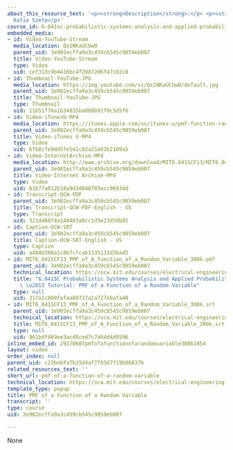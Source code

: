 ```yaml
---
about_this_resource_text: '<p><strong>Description</strong>:</p> <p><strong>Instructor</strong>:
  Katie Szeto</p>'
course_id: 6-041sc-probabilistic-systems-analysis-and-applied-probability-fall-2013
embedded_media:
- id: Video-YouTube-Stream
  media_location: Qx2NKaUCUw0
  parent_uid: 3e902ecffa9a3c459cb545c9859eb007
  title: Video-YouTube-Stream
  type: Video
  uid: cef313c9b4416bc4f2087206f47c02c8
- id: Thumbnail-YouTube-JPG
  media_location: https://img.youtube.com/vi/Qx2NKaUCUw0/default.jpg
  parent_uid: 3e902ecffa9a3c459cb545c9859eb007
  title: Thumbnail-YouTube-JPG
  type: Thumbnail
  uid: 11651f76a1b34835ba068b91f0c5d5f6
- id: Video-iTunesU-MP4
  media_location: https://itunes.apple.com/us/itunes-u/pmf-function-random-variable/id814580809?i=249378312
  parent_uid: 3e902ecffa9a3c459cb545c9859eb007
  title: Video-iTunes U-MP4
  type: Video
  uid: bf68cfe9dd5fe541c82a21e81b2109a5
- id: Video-InternetArchive-MP4
  media_location: http://www.archive.org/download/MIT6.041SCF13/MIT6_041SCF13_PMF_of_A_Function_of_a_Random_Variable_300k.mp4
  parent_uid: 3e902ecffa9a3c459cb545c9859eb007
  title: Video-Internet Archive-MP4
  type: Video
  uid: 61b77a012b18a9d3d040705ecc96934d
- id: Transcript-OCW-PDF
  parent_uid: 3e902ecffa9a3c459cb545c9859eb007
  title: Transcript-OCW-PDF-English - US
  type: Transcript
  uid: 321d468f4a148403a0cc1d5e23d59b81
- id: Caption-OCW-SRT
  parent_uid: 3e902ecffa9a3c459cb545c9859eb007
  title: Caption-OCW-SRT-English - US
  type: Caption
  uid: a484d388a1c8b7cfcab1335131d2bad5
- id: MIT6_041SCF13_PMF_of_A_Function_of_a_Random_Variable_300k.pdf
  parent_uid: 3e902ecffa9a3c459cb545c9859eb007
  technical_location: https://ocw.mit.edu/courses/electrical-engineering-and-computer-science/6-041sc-probabilistic-systems-analysis-and-applied-probability-fall-2013/unit-i/lecture-5/pmf-of-a-function-of-a-random-variable/MIT6_041SCF13_PMF_of_A_Function_of_a_Random_Variable_300k.pdf
  title: "6.041SC Probabilistic Systems Analysis and Applied Probability, Fall 2013Transcript\
    \ \u2013 Tutorial: PMF of a Function of a Random Variable"
  type: null
  uid: 317a1c008fafaa89737a1a727ebafa48
- id: MIT6_041SCF13_PMF_of_A_Function_of_a_Random_Variable_300k.srt
  parent_uid: 3e902ecffa9a3c459cb545c9859eb007
  technical_location: https://ocw.mit.edu/courses/electrical-engineering-and-computer-science/6-041sc-probabilistic-systems-analysis-and-applied-probability-fall-2013/unit-i/lecture-5/pmf-of-a-function-of-a-random-variable/MIT6_041SCF13_PMF_of_A_Function_of_a_Random_Variable_300k.srt
  title: MIT6_041SCF13_PMF_of_A_Function_of_a_Random_Variable_300k.srt
  type: null
  uid: 961bdf469ee3acd8ced7c7d64d4d9596
inline_embed_id: 29270607pmfofafunctionofarandomvariable38861854
layout: video
order_index: null
parent_uid: c23bebfa7b15d4af7f83d7f19b96837b
related_resources_text: ''
short_url: pmf-of-a-function-of-a-random-variable
technical_location: https://ocw.mit.edu/courses/electrical-engineering-and-computer-science/6-041sc-probabilistic-systems-analysis-and-applied-probability-fall-2013/unit-i/lecture-5/pmf-of-a-function-of-a-random-variable
template_type: popup
title: PMF of a Function of a Random Variable
transcript: ''
type: course
uid: 3e902ecffa9a3c459cb545c9859eb007

---
```

None